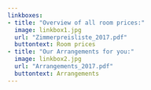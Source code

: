 ```yaml
---
linkboxes:
- title: "Overview of all room prices:"
  image: linkbox1.jpg
  url: "Zimmerpreisliste_2017.pdf"
  buttontext: Room prices
- title: "Our Arrangements for you:"
  image: linkbox2.jpg
  url: "Arrangements_2017.pdf"
  buttontext: Arrangements
---
```

